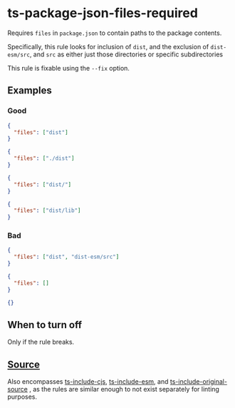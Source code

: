 # ts-package-json-files-required

Requires `files` in `package.json` to contain paths to the package contents.

Specifically, this rule looks for inclusion of `dist`, and the exclusion of `dist-esm/src`, and `src` as either just those directories or specific subdirectories

This rule is fixable using the `--fix` option.

## Examples

### Good

```json
{
  "files": ["dist"]
}
```

```json
{
  "files": ["./dist"]
}
```

```json
{
  "files": ["dist/"]
}
```

```json
{
  "files": ["dist/lib"]
}
```

### Bad

```json
{
  "files": ["dist", "dist-esm/src"]
}
```

```json
{
  "files": []
}
```

```json
{}
```

## When to turn off

Only if the rule breaks.

## [Source](https://azure.github.io/azure-sdk/typescript_implementation.html#ts-package-json-files-required)

Also encompasses [ts-include-cjs](https://azure.github.io/azure-sdk/typescript_implementation.html#ts-include-cjs), [ts-include-esm](https://azure.github.io/azure-sdk/typescript_implementation.html#ts-include-esm), and [ts-include-original-source](https://azure.github.io/azure-sdk/typescript_implementation.html#ts-include-original-source)
, as the rules are similar enough to not exist separately for linting purposes.

